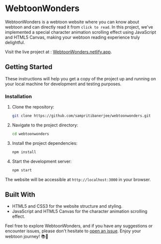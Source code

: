# WebtoonWonders

WebtoonWonders is a webtoon website where you can know about webtoon and can directly read it from `click to read`. In this project, we've implemented a special character animation scrolling effect using JavaScript and HTML5 Canvas, making your webtoon reading experience truly delightful.

Visit the live project at :  [WebtoonWonders.netlify.app](https://webtoonwonders.netlify.app/).
## Getting Started

These instructions will help you get a copy of the project up and running on your local machine for development and testing purposes.
### Installation

1. Clone the repository:

   ```bash
   git clone https://github.com/sampritibanerjee/webtoonwonders.git
   ```

2. Navigate to the project directory:

   ```bash
   cd webtoonwonders
   ```

3. Install the project dependencies:

   ```bash
   npm install
   ```

4. Start the development server:

   ```bash
   npm start
   ```

The website will be accessible at `http://localhost:3000` in your browser.

## Built With

- HTML5 and CSS3 for the website structure and styling.
- JavaScript and HTML5 Canvas for the character animation scrolling effect.


Feel free to explore WebtoonWonders, and if you have any suggestions or encounter issues, please don't hesitate to [open an issue](https://github.com/sampritibanerjee/webtoonwonders/issues). Enjoy your webtoon journey! 📚🌟
